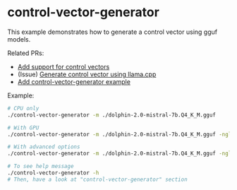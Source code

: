 # control-vector-generator

This example demonstrates how to generate a control vector using gguf models.

Related PRs:
- [Add support for control vectors](https://github.com/ggerganov/llama.cpp/pull/5970)
- (Issue) [Generate control vector using llama.cpp](https://github.com/ggerganov/llama.cpp/issues/6880)
- [Add control-vector-generator example](https://github.com/ggerganov/llama.cpp/pull/7514)

Example:

```sh
# CPU only
./control-vector-generator -m ./dolphin-2.0-mistral-7b.Q4_K_M.gguf

# With GPU
./control-vector-generator -m ./dolphin-2.0-mistral-7b.Q4_K_M.gguf -ngl 99

# With advanced options
./control-vector-generator -m ./dolphin-2.0-mistral-7b.Q4_K_M.gguf -ngl 99 --completions 128 --pca-iter 2000 --batch-pca 100

# To see help message
./control-vector-generator -h
# Then, have a look at "control-vector-generator" section
```
